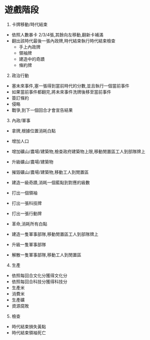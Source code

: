 遊戲階段
====
1. 卡牌移動/時代結束
  - 依照人數暴卡 2/3/4張,其餘向左移動,翻新卡補滿
  - 翻出該時代最後一張內政牌,時代結束執行時代結束檢查
    - 手上內政牌
    - 領袖牌
    - 建造中的奇蹟
    - 條約牌

2. 政治行動
  - 塞未來事件,塞一張得到當前時代的分數,並且執行一個當前事件
  - 如果當前事件都翻完,將未來事件洗牌後移至當前事件
  - 簽訂條約
  - 侵略
  - 戰爭,到下一個回合才會宣告結果


3. 內政/軍事
  - 拿牌,根據位置消耗白點
  - 增加人口
  - 增加礦山/農場/建築物,檢查政府建築物上限,移動閒置區工人到部隊牌上
  - 升級礦山/農場/建築物
  - 摧毀礦山/農場/建築物,移動工人到閒置區
  - 建造一級奇蹟,消耗一個藍點到對應的級數
  - 打出一個領袖
  - 打出一張科技牌
  - 打出一張行動牌
  - 革命,消耗所有白點

  - 建造一隻軍事部隊,移動閒置區工人到部隊牌上
  - 升級一隻軍事部隊
  - 解散一隻軍事部隊,移動工人到閒置區


4. 生產
  - 依照每回合文化分獲得文化分
  - 依照每回合科技分獲得科技分
  - 生產米
  - 消費米
  - 生產礦
  - 資源腐敗

  
5. 檢查
  - 時代結束損失黃點
  - 時代結束領袖死亡
